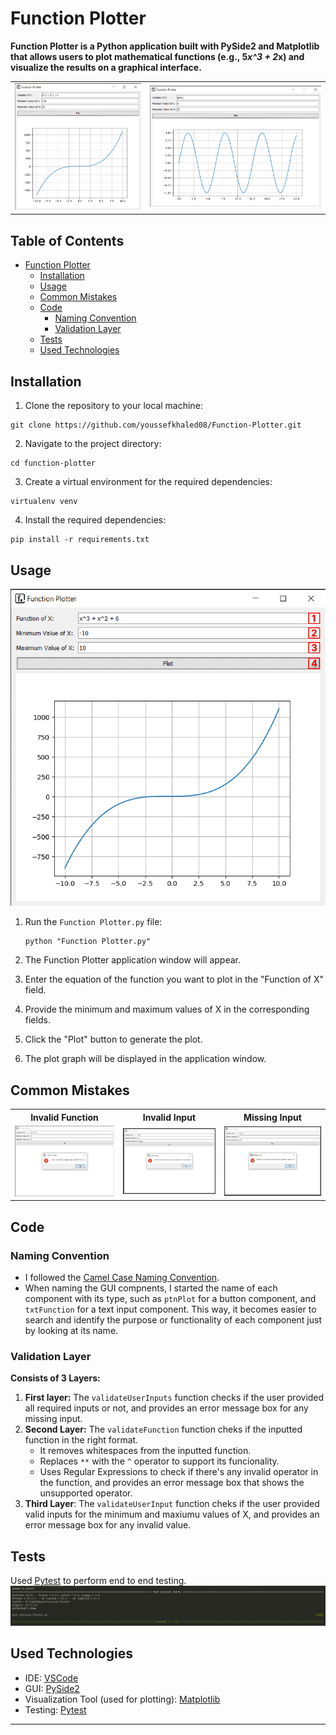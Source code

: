 # Function Plotter

**Function Plotter is a Python application built with PySide2 and Matplotlib that allows users to plot mathematical functions (e.g., 5*x^3 + 2*x) and visualize the results on a graphical interface.**

<table>
  <tr>
    <td><img src="images/demo.png" alt="Demo"></td>
    <td><img src="images/trigno.png" alt="Trigno"></td>
  </tr>
</table>

## Table of Contents

- [Function Plotter](#function-plotter)
  - [Installation](#installation)
  - [Usage](#usage)
  - [Common Mistakes](#common-mistakes)
  - [Code](#code)
    - [Naming Convention](#naming-convention)
    - [Validation Layer](#validation-layer)
  - [Tests](#tests)
  - [Used Technologies](#used-technologies)


## Installation

1. Clone the repository to your local machine:
```
git clone https://github.com/youssefkhaled08/Function-Plotter.git
```

2. Navigate to the project directory:
```
cd function-plotter
```

3. Create a virtual environment for the required dependencies:
```
virtualenv venv
```

4. Install the required dependencies:
```
pip install -r requirements.txt
```

## Usage

![Usage](images/demo1.png)

1. Run the `Function Plotter.py` file:

   ```
   python "Function Plotter.py"
   ```

2. The Function Plotter application window will appear.

3. Enter the equation of the function you want to plot in the "Function of X" field.

4. Provide the minimum and maximum values of X in the corresponding fields.

5. Click the "Plot" button to generate the plot.

6. The plot graph will be displayed in the application window.

## Common Mistakes

<table>
  <tr>
    <th>Invalid Function</th>
    <th>Invalid Input</th>
    <th>Missing Input</th>
  </tr>
  <tr>
    <td><img src="images/invalidFunction.png" alt="Invalid Function"></td>
    <td><img src="images/invalidInput.png" alt="Invalid Function"></td>
    <td><img src="images/missingInput.png" alt="Missing Input"></td>
  </tr>
</table>

## Code
### Naming Convention
- I followed the [Camel Case Naming Convention](https://www.freecodecamp.org/news/programming-naming-conventions-explained/).
- When naming the GUI compnents, I started the name of each component with its type, such as `ptnPlot` for a button component, and `txtFunction` for a text input component. This way, it becomes easier to search and identify the purpose or functionality of each component just by looking at its name.

### Validation Layer
**Consists of 3 Layers:**
1. **First layer:** The `validateUserInputs` function checks if the user provided all required inputs or not, and provides an error message box for any missing input.
2. **Second Layer:** The `validateFunction` function cheks if the inputted function in the right format.
    - It removes whitespaces from the inputted function.
    - Replaces `**` with the `^` operator to support its funcionality.
    - Uses Regular Expressions to check if there's any invalid operator in the function, and provides an error message box that shows the unsupported operator.
3. **Third Layer**: The `validateUserInput` function cheks if the user provided valid inputs for the minimum and maxiumu values of X, and provides an error message box for any invalid value.

## Tests
Used [Pytest](https://docs.pytest.org/en/7.4.x/) to perform end to end testing.
![Positive Tests](images/test.png)

## Used Technologies

- IDE: [VSCode](https://code.visualstudio.com/)
- GUI: [PySide2](https://pypi.org/project/PySide2/)
- Visualization Tool (used for plotting): [Matplotlib](https://matplotlib.org/)
- Testing: [Pytest](https://docs.pytest.org/en/7.4.x/)
---
